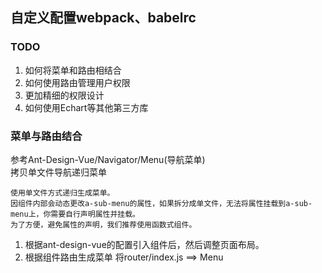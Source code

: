 ## 自定义配置webpack、babelrc

### TODO
1. 如何将菜单和路由相结合
2. 如何使用路由管理用户权限
3. 更加精细的权限设计
4. 如何使用Echart等其他第三方库



### 菜单与路由结合
参考Ant-Design-Vue/Navigator/Menu(导航菜单)<br/>
拷贝单文件导航递归菜单<br/>
````
使用单文件方式递归生成菜单。
因组件内部会动态更改a-sub-menu的属性，如果拆分成单文件，无法将属性挂载到a-sub-menu上，你需要自行声明属性并挂载。
为了方便，避免属性的声明，我们推荐使用函数式组件。
````
1. 根据ant-design-vue的配置引入组件后，然后调整页面布局。
2. 根据组件路由生成菜单 将router/index.js ==> Menu
